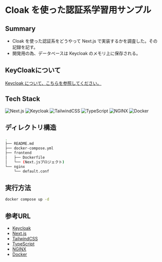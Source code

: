 # Cloak を使った認証系学習用サンプル

## Summary

- Cloak を使った認証系をどうやって Next.js で実装するかを調査した。その記録を記す。
- 開発用の為、データベースは Keycloak のメモリ上に保存される。

## KeyCloakについて

[Keycloak について、こちらを参照してください。](./frontend/manuals/keycloak.md)

## Tech Stack

![Next.js](https://img.shields.io/badge/Next.js-000000?style=for-the-badge&logo=nextdotjs&logoColor=white)
![Keycloak](https://img.shields.io/badge/Keycloak-000000?style=for-the-badge&logo=keycloak&logoColor=white)
![TailwindCSS](https://img.shields.io/badge/TailwindCSS-000000?style=for-the-badge&logo=tailwindcss&logoColor=white)
![TypeScript](https://img.shields.io/badge/TypeScript-000000?style=for-the-badge&logo=typescript&logoColor=white)
![NGINX](https://img.shields.io/badge/NGINX-000000?style=for-the-badge&logo=nginx&logoColor=white)
![Docker](https://img.shields.io/badge/Docker-000000?style=for-the-badge&logo=docker&logoColor=white)

## ディレクトリ構造

```bash
.
├── README.md
├── docker-compose.yml
├── frontend
│   ├── Dockerfile
│   └── (Next.jsプロジェクト)
└── nginx
    └── default.conf
```

## 実行方法

```bash
docker compose up -d
```

## 参考URL

- [Keycloak](https://www.keycloak.org/)
- [Next.js](https://nextjs.org/)
- [TailwindCSS](https://tailwindcss.com/)
- [TypeScript](https://www.typescriptlang.org/)
- [NGINX](https://www.nginx.com/)
- [Docker](https://www.docker.com/)
